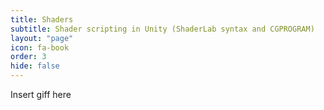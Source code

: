 ```yaml
---
title: Shaders
subtitle: Shader scripting in Unity (ShaderLab syntax and CGPROGRAM)
layout: "page"
icon: fa-book
order: 3
hide: false
---
```


Insert giff here
